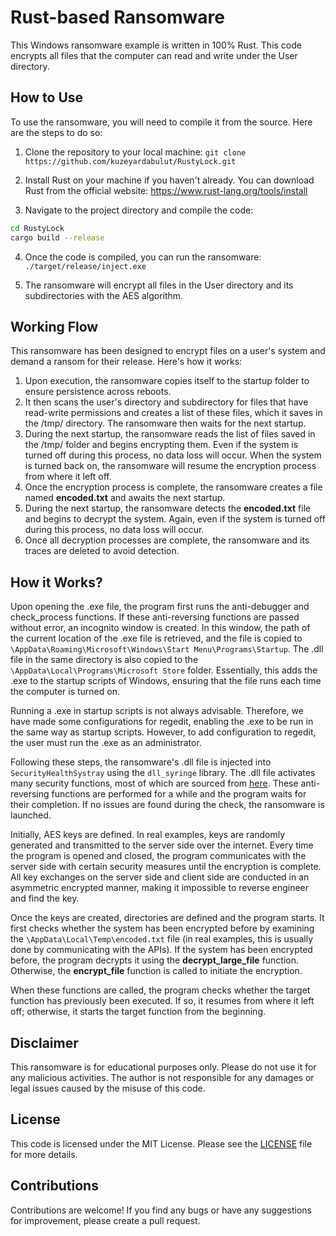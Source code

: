 # Rust-based Ransomware
This Windows ransomware example is written in 100% Rust. This code encrypts all files that the computer can read and write under the User directory.


## How to Use
To use the ransomware, you will need to compile it from the source. Here are the steps to do so:

1. Clone the repository to your local machine: `git clone https://github.com/kuzeyardabulut/RustyLock.git`

2. Install Rust on your machine if you haven't already. You can download Rust from the official website: https://www.rust-lang.org/tools/install

3. Navigate to the project directory and compile the code:
```bash
cd RustyLock
cargo build --release
```

4. Once the code is compiled, you can run the ransomware:
`./target/release/inject.exe`

5. The ransomware will encrypt all files in the User directory and its subdirectories with the AES algorithm.


## Working Flow
This ransomware has been designed to encrypt files on a user's system and demand a ransom for their release. Here's how it works:

1. Upon execution, the ransomware copies itself to the startup folder to ensure persistence across reboots.
2. It then scans the user's directory and subdirectory for files that have read-write permissions and creates a list of these files, which it saves in the /tmp/ directory. The ransomware then waits for the next startup.
3. During the next startup, the ransomware reads the list of files saved in the /tmp/ folder and begins encrypting them. Even if the system is turned off during this process, no data loss will occur. When the system is turned back on, the ransomware will resume the encryption process from where it left off.
4. Once the encryption process is complete, the ransomware creates a file named **encoded.txt** and awaits the next startup.
5. During the next startup, the ransomware detects the **encoded.txt** file and begins to decrypt the system. Again, even if the system is turned off during this process, no data loss will occur.
6. Once all decryption processes are complete, the ransomware and its traces are deleted to avoid detection.


## How it Works?
Upon opening the .exe file, the program first runs the anti-debugger and check_process functions. If these anti-reversing functions are passed without error, an incognito window is created. In this window, the path of the current location of the .exe file is retrieved, and the file is copied to ``\AppData\Roaming\Microsoft\Windows\Start Menu\Programs\Startup``. The .dll file in the same directory is also copied to the ``\AppData\Local\Programs\Microsoft Store`` folder. Essentially, this adds the .exe to the startup scripts of Windows, ensuring that the file runs each time the computer is turned on.

Running a .exe in startup scripts is not always advisable. Therefore, we have made some configurations for regedit, enabling the .exe to be run in the same way as startup scripts. However, to add configuration to regedit, the user must run the .exe as an administrator.

Following these steps, the ransomware's .dll file is injected into ``SecurityHealthSystray`` using the ``dll_syringe`` library. The .dll file activates many security functions, most of which are sourced from [here](https://chuongdong.com/malware%20development/2020/06/09/rust-ransomware1/). These anti-reversing functions are performed for a while and the program waits for their completion. If no issues are found during the check, the ransomware is launched.

Initially, AES keys are defined. In real examples, keys are randomly generated and transmitted to the server side over the internet. Every time the program is opened and closed, the program communicates with the server side with certain security measures until the encryption is complete. All key exchanges on the server side and client side are conducted in an asymmetric encrypted manner, making it impossible to reverse engineer and find the key.

Once the keys are created, directories are defined and the program starts. It first checks whether the system has been encrypted before by examining the ``\AppData\Local\Temp\encoded.txt`` file (in real examples, this is usually done by communicating with the APIs). If the system has been encrypted before, the program decrypts it using the **decrypt_large_file** function. Otherwise, the **encrypt_file** function is called to initiate the encryption.

When these functions are called, the program checks whether the target function has previously been executed. If so, it resumes from where it left off; otherwise, it starts the target function from the beginning.


## Disclaimer
This ransomware is for educational purposes only. Please do not use it for any malicious activities. The author is not responsible for any damages or legal issues caused by the misuse of this code.


## License
This code is licensed under the MIT License. Please see the [LICENSE](https://github.com/kuzeyardabulut/RustyLock/blob/main/LICENSE) file for more details.


## Contributions
Contributions are welcome! If you find any bugs or have any suggestions for improvement, please create a pull request.
